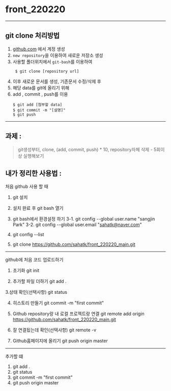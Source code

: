 # front_220220

---
## git clone 처리방법
1. [github.com](https://github.com) 에서 계정 생성
2. `new repository`을 이용하여 새로운 저장소 생성
3. 사용할 폴더위치에서 `git-bash`를 이용하여 
    ``` shell
     $ git clone [repository url]
    ```
4. 이후 새로운 문서를 생성, 기존문서 수정/삭제 후
5. 해당 data를 git에 올리기 위해
6. add , commit , push를 이용
    ``` shell
    $ git add [첨부할 data]
    $ git commit -m "[설명]"
    $ git push
    ```
---



## 과제 : 
> git생성부터, clone, (add, commit, push) * 10, repository자체 삭제 - 5회이상 실행해보기







## 내가 정리한 사용법 :
처음 github 사용 할 때
1. git 설치
2. 설치 완료 후 git bash 열기
3. git bash에서 환경설정 하기
3-1. git config --global user.name "sangjin Park"
3-2. git config --global user.email "sahatk@naver.com"
4. git config --list

5. git clone https://github.com/sahatk/front_220220_main.git

-----------------------------------------------------------------------------------------------------------------------------
github에 처음 코드 업로드하기

1. 초기화
git init

2. 추가할 파일 더하기
git add .

3.상태 확인(선택사항)
git status

4. 히스토리 만들기 
git commit -m "first commit"

5. Github repository랑 내 로컬 프로젝트랑 연결
git remote add origin https://github.com/sahatk/front_220220_main.git

6. 잘 연결됬는데 확인(선택사항)
git remote -v

7. Github홈페이지에 올리기
git push origin master

-----------------------------------------------------------------------------------------------------------------------------

추가할 떄
1. git add .
2. git status
3. git commit -m "first commit"
4. git push origin master

